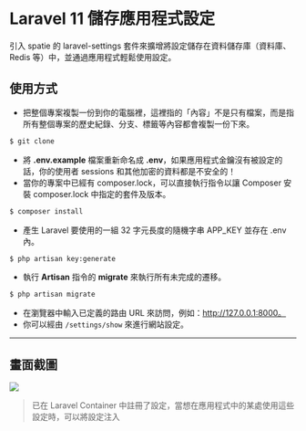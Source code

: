 # Laravel 11 儲存應用程式設定

引入 spatie 的 laravel-settings 套件來擴增將設定儲存在資料儲存庫（資料庫、Redis 等）中，並通過應用程式輕鬆使用設定。

## 使用方式
- 把整個專案複製一份到你的電腦裡，這裡指的「內容」不是只有檔案，而是指所有整個專案的歷史紀錄、分支、標籤等內容都會複製一份下來。
```sh
$ git clone
```
- 將 __.env.example__ 檔案重新命名成 __.env__，如果應用程式金鑰沒有被設定的話，你的使用者 sessions 和其他加密的資料都是不安全的！
- 當你的專案中已經有 composer.lock，可以直接執行指令以讓 Composer 安裝 composer.lock 中指定的套件及版本。
```sh
$ composer install
```
- 產生 Laravel 要使用的一組 32 字元長度的隨機字串 APP_KEY 並存在 .env 內。
```sh
$ php artisan key:generate
```
- 執行 __Artisan__ 指令的 __migrate__ 來執行所有未完成的遷移。
```sh
$ php artisan migrate
```
- 在瀏覽器中輸入已定義的路由 URL 來訪問，例如：http://127.0.0.1:8000。
- 你可以經由 `/settings/show` 來進行網站設定。

----

## 畫面截圖
![](https://i.imgur.com/s8cErAa.png)
> 已在 Laravel Container 中註冊了設定，當想在應用程式中的某處使用這些設定時，可以將設定注入

